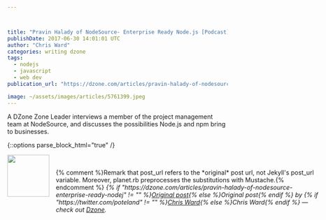 ```yaml
---



title: "Pravin Halady of NodeSource- Enterprise Ready Node.js [Podcast]"
publishDate: 2017-06-30 14:01:01 UTC
author: "Chris Ward"
categories: writing dzone
tags:
  - nodejs
  - javascript
  - web dev
publication_url: "https://dzone.com/articles/pravin-halady-of-nodesource-enterprise-ready-nodej"

image: ~/assets/images/articles/5761399.jpeg
---
```

A DZone Zone Leader interviews a member of the project management team at NodeSource, and discusses the possibilities Node.js and npm bring to businesses.


{::options parse_block_html="true" /}
<div class="author">
   <img src="https://www.rss-specifications.com/rss-spec-rss.gif" style="width: 96px; height: 96;">
   <span style="position: absolute; padding: 32px 15px;">{% comment %}Remark that post_url refers to the *original* post url, not Jekyll's post_url variable. Moreover, planet.rb preprocesses the substitutions with Mustache.{% endcomment %}
      <i>{% if "https://dzone.com/articles/pravin-halady-of-nodesource-enterprise-ready-nodej" != "" %}<a href="https://dzone.com/articles/pravin-halady-of-nodesource-enterprise-ready-nodej">Original post</a>{% else %}Original post{% endif %} by {% if "https://twitter.com/poteland" != "" %}<a href="https://twitter.com/poteland">Chris Ward</a>{% else %}Chris Ward{% endif %} &mdash; check out <a href="https://dzone.com">Dzone</a>.</i>
  </span>
</div>
